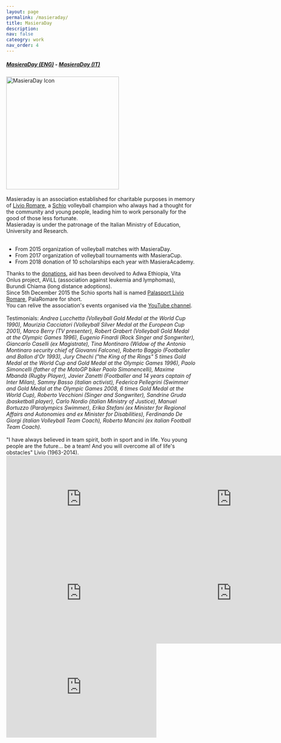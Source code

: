 ```yaml
---
layout: page
permalink: /masieraday/
title: MasieraDay
description:
nav: false
cateogry: work
nav_order: 4
---
```


<html>
<h5><a href="https://www.masieraday.it/en/">MasieraDay (ENG)</a> - <a href="https://www.masieraday.it/">MasieraDay (IT)</a></h5>
<img src="https://pieroromare.github.io/assets/img/masieraday.png" alt="MasieraDay Icon" width="300"><br><br>
<h7>Masieraday is an association established for charitable purposes in memory of <a href="https://volleybox.net/livio-romare-p83918/clubs">Livio Romare</a>, a <a href="https://en.wikipedia.org/wiki/Schio">Schio</a> volleyball champion who always had a thought for the community and young people, leading him to work personally for the good of those less fortunate. <br>Masieraday is under the patronage of the Italian Ministry of Education, University and Research.<br><br></h7>
<ul>
<li>From 2015 organization of volleyball matches with MasieraDay.</li>
<li>From 2017 organization of volleyball tournaments with MasieraCup.</li> 
<li>From 2018 donation of 10 scholarships each year with MasieraAcademy.</li>
</ul>
Thanks to the <a href="https://www.masieraday.it/dona/">donations</a>, aid has been devolved to Adwa Ethiopia, Vita Onlus project, AViLL (association against leukemia and lymphomas), Burundi Chiama (long distance adoptions). <br>
Since 5th December 2015 the Schio sports hall is named <a href="https://it.wikipedia.org/wiki/Palasport_Livio_Romare">Palasport Livio Romare</a>, PalaRomare for short. <br>
You can relive the association's events organised via the <a href="https://www.youtube.com/@masieradaylivioromare7060">YouTube channel</a>.<br><br>
Testimonials: <em>Andrea Lucchetta (Volleyball Gold Medal at the World Cup 1990), Maurizia Cacciatori (Volleyball Silver Medal at the European Cup 2001), Marco Berry (TV presenter), Robert Grabert (Volleyball Gold Medal at the Olympic Games 1996), Eugenio Finardi (Rock Singer and Songwriter), Giancarlo Caselli (ex Magistrate), Tina Montinaro (Widow of the Antonio Montinaro security chief of Giovanni Falcone), Roberto Baggio (Footballer and Ballon d'Or 1993), Jury Chechi ("the King of the Rings" 5 times Gold Medal at the World Cup and Gold Medal at the Olympic Games 1996), Paolo Simoncelli (father of the MotoGP biker Paolo Simonencelli), Maxime Mbandà (Rugby Player), Javier Zanetti (Footballer and 14 years captain of Inter Milan), Sammy Basso (italian activist), Federica Pellegrini (Swimmer and Gold Medal at the Olympic Games 2008, 6 times Gold Medal at the World Cup), Roberto Vecchioni (Singer and Songwriter), Sandrine Gruda (basketball player), Carlo Nordio (italian Ministry of Justice), Manuel Bortuzzo (Paralympics Swimmer), Erika Stefani (ex Minister for Regional Affairs and Autonomies and ex Minister for Disabilities), Ferdinando De Giorgi (italian Volleyball Team Coach), Roberto Mancini (ex italian Football Team Coach).</em><br><br>
"I have always believed in team spirit, both in sport and in life. You young people are the future... be a team! And you will overcome all of life's obstacles" Livio (1963-2014).
<br>
<div style="display: flex; flex-direction: row;">
    <div style="flex: 1;">
        <iframe width="400" height="250" src="https://www.youtube.com/embed/NEbUTuQBW34?si=vRvq8fv58rlmDK-j" title="YouTube video player" frameborder="0" allow="accelerometer; autoplay; clipboard-write; encrypted-media; gyroscope; picture-in-picture; web-share" allowfullscreen></iframe>
    </div>
    <div style="flex: 1;">
        <iframe width="400" height="250" src="https://www.youtube.com/embed/POPwv7HCJ8o?si=wXFRfFE9nwl3nKA9" title="YouTube video player" frameborder="0" allow="accelerometer; autoplay; clipboard-write; encrypted-media; gyroscope; picture-in-picture; web-share" allowfullscreen></iframe>
    </div>
</div>
<div style="display: flex; flex-direction: row;">
    <div style="flex: 1;">
        <iframe width="400" height="250" src="https://www.youtube.com/embed/qJxkA5mmVv4?si=U3hNh5mzwFB67THf" title="YouTube video player" frameborder="0" allow="accelerometer; autoplay; clipboard-write; encrypted-media; gyroscope; picture-in-picture; web-share" allowfullscreen></iframe>
    </div>
    <div style="flex: 1;">
        <iframe width="400" height="250" src="https://www.youtube.com/embed/bWqGII2BQOY?si=ioijzXkMcZVekOG8" title="YouTube video player" frameborder="0" allow="accelerometer; autoplay; clipboard-write; encrypted-media; gyroscope; picture-in-picture; web-share" allowfullscreen></iframe>
    </div>
</div>
<iframe width="400" height="250" src="https://www.youtube.com/embed/c2ardDQVlO8?si=HCcrfHOhMT4Eopsc" title="YouTube video player" frameborder="0" allow="accelerometer; autoplay; clipboard-write; encrypted-media; gyroscope; picture-in-picture; web-share" allowfullscreen></iframe>